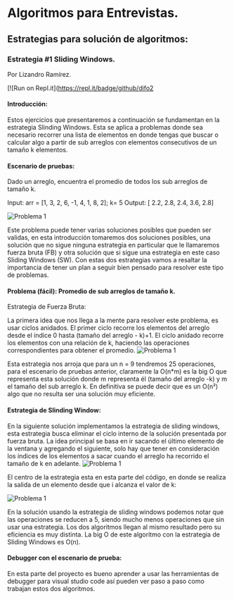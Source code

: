 # Algoritmos para Entrevistas.

## Estrategias para solución de algoritmos:

### Estrategia #1 Sliding Windows. 
Por Lizandro Ramírez.

[![Run on Repl.it](https://repl.it/badge/github/difo2

#### Introducción:

Estos ejercicios que presentaremos a continuación se fundamentan en la estrategia Slinding Windows. Esta se aplica a problemas donde sea necesario recorrer una lista de elementos en donde tengas que buscar o calcular algo a partir de sub arreglos con elementos consecutivos de un tamaño k elementos.


#### Escenario de pruebas:

Dado un arreglo, encuentra el promedio de todos los sub arreglos de tamaño k.

Input: arr = [1, 3, 2, 6, -1, 4, 1, 8, 2];  k= 5
Output: [ 2.2, 2.8, 2.4, 3.6, 2.8]

![Problema 1](https://lh6.googleusercontent.com/5LgvQJz1nniwMIqEs8csP2_tOMUq81vDE91atpH59fYgcva-aGcsdM6SEhSoh9ImtxwYm9mSjhrLNIuTZJnPUnPZ_FELKJSVUsAAzKTN)

Este problema puede tener varias soluciones posibles que pueden ser validas,  en esta introducción tomaremos dos soluciones posibles, una solución que no sigue ninguna estrategia en particular que le llamaremos fuerza bruta (FB) y otra solución que si sigue una estrategia en este caso Sliding Windows (SW). Con estas dos estrategias vamos a resaltar la importancia de tener un plan a seguir bien pensado para resolver este tipo de problemas. 


#### Problema (fácil): Promedio de sub arreglos de tamaño k.
Estrategia de Fuerza Bruta:

La primera idea que nos llega a la mente para resolver este problema, es usar ciclos anidados. El primer ciclo recorre los elementos del arreglo desde el índice 0 hasta  (tamaño del arreglo - k)+1. El ciclo anidado  recorre los elementos con una relación de k, haciendo las operaciones correspondientes para obtener el promedio.
![Problema 1](https://lh4.googleusercontent.com/Ma5kaP-NAVe7Bf7iXTER0na9k-vZae6szDWfUfzGdRG9MMXx6F_RFh7OzNq3OcVVR0yUksYaUpo7MBg8UfQ8eO-o985CekQkxwr2HZ0PmJ8HSJHPaiUNJVxjvfDs-Qs1HGsoDwra)



Esta estrategia nos arroja que para un n = 9  tendremos 25 operaciones,  para el escenario de pruebas anterior, claramente la O(n*m) es la big O que representa esta solución donde m representa él (tamaño del arreglo -k) y  m el tamaño del sub arreglo k. En definitiva se puede decir que es un O(n²) algo que no resulta ser una solución muy eficiente.

#### Estrategia de Slinding Window:

En la siguiente solución implementamos la estrategia de sliding windows, esta estrategia busca eliminar el ciclo interno  de la solución presentada por fuerza bruta. La idea principal se basa en ir sacando el último elemento de la ventana  y agregando el siguiente, solo hay que tener en consideración los índices de los elementos a sacar cuando el arreglo ha recorrido el tamaño de k en adelante.
![Problema 1](https://lh3.googleusercontent.com/acgmALBsJEokk6bwltWsTKCyIPvkw-wxrjUvJC4oXeehkd1bU4V2HPOZwoz7MtwvxQ8IDbubqdUuCVj66SRf3f4sKcMUc709ethmQzB2)


El centro de la estrategia esta en esta parte del código, en donde se realiza la salida de un elemento desde que i alcanza el valor de k:

![Problema 1](https://lh5.googleusercontent.com/BcseciTB7NzPLTYVomsm3pbltz5zv5hTvCFw1IfNe5yzjUFk1f8l__izz455zvfJFg3Jd-z0US2nbcLIpptHh9JMwwumAtY20l2IVrk)

En la solución usando la estrategia de sliding windows podemos notar que las operaciones se reducen a 5, siendo mucho menos operaciones que sin usar una estrategia. Los dos algoritmos llegan al mismo resultado pero su eficiencia es muy distinta. La big O de este algoritmo con la estrategia de Sliding Windows es O(n).

#### Debugger con el escenario de prueba:

En esta parte del proyecto es bueno aprender a usar las herramientas de debugger para visual studio code así pueden ver paso a paso como trabajan estos dos algoritmos. 

